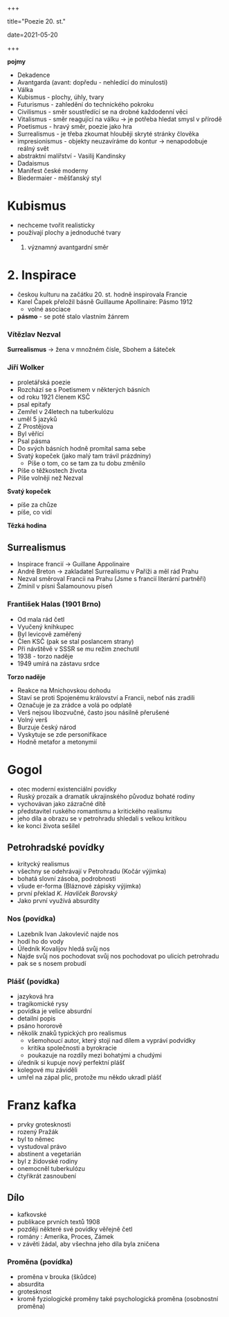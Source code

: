 +++

title="Poezie 20. st."

date=2021-05-20

+++

**pojmy**

- Dekadence
- Avantgarda (avant: dopředu - nehledící do minulosti)
- Válka
- Kubismus - plochy, úhly, tvary
- Futurismus - zahledění do technického pokroku
- Civilismus - směr soustředící se na drobné každodenní věci
- Vitalismus - směr reagující na válku $\to$ je potřeba hledat smysl v přírodě
- Poetismus - hravý směr, poezie jako hra
- Surrealismus - je třeba zkoumat hlouběji skryté stránky člověka
- impresionismus - objekty neuzavíráme do kontur $\to$ nenapodobuje reálný svět
- abstraktní malířství -  Vasilij Kandinsky
- Dadaismus
- Manifest české moderny 
- Biedermaier - měšťanský styl

# Kubismus

- nechceme tvořit realisticky
- používají plochy a jednoduché tvary
- 1. významný avantgardní směr

# 2. Inspirace

- českou kulturu na začátku 20. st. hodně inspirovala Francie
- Karel Čapek přeložil básně Guillaume Apollinaire: Pásmo 1912
  - volné asociace
- **pásmo** - se poté stalo vlastním žánrem

### Vítězlav Nezval

**Surrealismus** $\to$ žena v množném čísle, Sbohem a šáteček

### Jiří Wolker

- proletářská poezie
- Rozchází se s Poetismem v některých básních
- od roku 1921 členem KSČ
- psal epitafy
- Zemřel v 24letech na tuberkulózu
- uměl 5 jazyků
- Z Prostějova
- Byl věřící
- Psal pásma
- Do svých básních hodně promítal sama sebe
- Svatý kopeček (jako malý tam trávil prázdniny)
  - Píše o tom, co se tam za tu dobu změnilo
- Píše o těžkostech života
- Píše volněji než Nezval

**Svatý kopeček**

- píše za chůze
- píše, co vidí

**Tězká hodina**

## Surrealismus

- Inspirace francií $\to$ Guillane Appolinaire
- André Breton $\to$ zakladatel Surrealismu v Paříži a měl rád Prahu
- Nezval směroval Francii na Prahu (Jsme s francií literární partněři)
- Zmínil v písni Šalamounovu píseň



### František Halas (1901 Brno)

- Od mala rád četl
- Vyučený knihkupec
- Byl levicově zaměřený
- Člen KSČ (pak se stal poslancem strany)
- Při návštěvě v SSSR se mu režim znechutil
- 1938 - torzo naděje
- 1949 umírá na zástavu srdce

**Torzo naděje**

- Reakce na Mnichovskou dohodu
- Staví se proti Spojenému království a Francii, neboť nás zradili
- Označuje je za zrádce a volá po odplatě
- Verš nejsou libozvučné, často jsou násilně přerušené
- Volný verš
- Burzuje český národ 
- Vyskytuje se zde personifikace
- Hodně metafor a metonymií

# Gogol

- otec moderní existenciální povídky
- Ruský prozaik a dramatik ukrajinského původuz bohaté rodiny
- vychovávan jako zázračné dítě
- představitel ruského romantismu a kritického realismu
- jeho díla a obrazu se v petrohradu shledali s velkou kritikou
- ke konci života sešílel

## Petrohradské povídky

- kritycký realismus
- všechny se odehrávají v Petrohradu (Kočár výjimka)
- bohatá slovní zásoba, podrobnosti
- všude er-forma (Bláznové zápisky výjimka)
- první překlad *K. Havlíček Borovský*
- Jako první využívá absurdity

### Nos (povídka)

- Lazebník Ivan Jakovlevič najde nos
- hodí ho do vody
- Úředník Kovalijov hledá svůj nos
- Najde svůj nos pochodovat svůj nos pochodovat po ulicích petrohradu
- pak se s nosem probudí

### Plášť (povídka)

- jazyková hra
- tragikomické rysy
- povídka je velice absurdní
- detailní popis
- psáno hororově
- několik znaků typických pro realismus
  - všemohoucí autor, který stojí nad dílem a vypráví podvídky
  - kritika společnosti a byrokracie
  - poukazuje na rozdíly mezi bohatými a chudými
- úředník si kupuje nový perfektní plášť
- kolegové mu záviděli
- umřel na zápal plic, protože mu někdo ukradl plášť

# Franz kafka

- prvky grotesknosti
- rozený Pražák
- byl to němec
- vystudoval právo
- abstinent a vegetarián
- byl z židovské rodiny
- onemocněl tuberkulózu
- čtyřikrát zasnoubení

## Dílo

- kafkovské
- publikace prvních textů 1908
- později některé své povídky věřejně četl
- romány : Amerika, Proces, Zámek
- v závěti žádal, aby všechna jeho díla byla zničena

### Proměna (povídka)

- proměna v brouka (škůdce)
- absurdita
- grotesknost
- kromě fyziologické proměny také psychologická proměna (osobnostní proměna)
